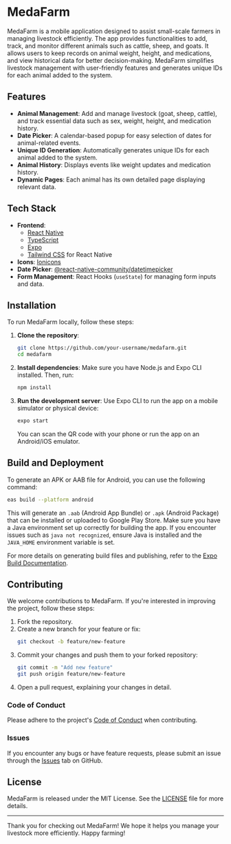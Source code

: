 # MedaFarm

MedaFarm is a mobile application designed to assist small-scale farmers in managing livestock efficiently. The app provides functionalities to add, track, and monitor different animals such as cattle, sheep, and goats. It allows users to keep records on animal weight, height, and medications, and view historical data for better decision-making. MedaFarm simplifies livestock management with user-friendly features and generates unique IDs for each animal added to the system.

## Features

- **Animal Management**: Add and manage livestock (goat, sheep, cattle), and track essential data such as sex, weight, height, and medication history.
- **Date Picker**: A calendar-based popup for easy selection of dates for animal-related events.
- **Unique ID Generation**: Automatically generates unique IDs for each animal added to the system.
- **Animal History**: Displays events like weight updates and medication history.
- **Dynamic Pages**: Each animal has its own detailed page displaying relevant data.

## Tech Stack

- **Frontend**:
  - [React Native](https://reactnative.dev/)
  - [TypeScript](https://www.typescriptlang.org/)
  - [Expo](https://expo.dev/)
  - [Tailwind CSS](https://tailwindcss.com/) for React Native
- **Icons**: [Ionicons](https://ionic.io/ionicons)
- **Date Picker**: [@react-native-community/datetimepicker](https://github.com/react-native-datetimepicker/datetimepicker)
- **Form Management**: React Hooks (`useState`) for managing form inputs and data.

## Installation

To run MedaFarm locally, follow these steps:

1. **Clone the repository**:

   ```bash
   git clone https://github.com/your-username/medafarm.git
   cd medafarm
   ```

2. **Install dependencies**:
   Make sure you have Node.js and Expo CLI installed. Then, run:

   ```bash
   npm install
   ```

3. **Run the development server**:
   Use Expo CLI to run the app on a mobile simulator or physical device:

   ```bash
   expo start
   ```

   You can scan the QR code with your phone or run the app on an Android/iOS emulator.

## Build and Deployment

To generate an APK or AAB file for Android, you can use the following command:

```bash
eas build --platform android
```

This will generate an `.aab` (Android App Bundle) or `.apk` (Android Package) that can be installed or uploaded to Google Play Store. Make sure you have a Java environment set up correctly for building the app. If you encounter issues such as `java not recognized`, ensure Java is installed and the `JAVA_HOME` environment variable is set.

For more details on generating build files and publishing, refer to the [Expo Build Documentation](https://docs.expo.dev/build/).

## Contributing

We welcome contributions to MedaFarm. If you're interested in improving the project, follow these steps:

1. Fork the repository.
2. Create a new branch for your feature or fix:
   ```bash
   git checkout -b feature/new-feature
   ```
3. Commit your changes and push them to your forked repository:
   ```bash
   git commit -m "Add new feature"
   git push origin feature/new-feature
   ```
4. Open a pull request, explaining your changes in detail.

### Code of Conduct

Please adhere to the project's [Code of Conduct](https://github.com/your-username/medafarm/CODE_OF_CONDUCT.md) when contributing.

### Issues

If you encounter any bugs or have feature requests, please submit an issue through the [Issues](https://github.com/your-username/medafarm/issues) tab on GitHub.

## License

MedaFarm is released under the MIT License. See the [LICENSE](https://github.com/your-username/medafarm/LICENSE) file for more details.

---

Thank you for checking out MedaFarm! We hope it helps you manage your livestock more efficiently. Happy farming!
